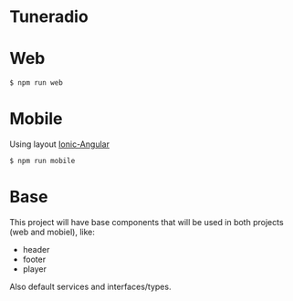 # Tuneradio

# Web
`$ npm run web`

# Mobile
Using layout [Ionic-Angular](https://ionicframework.com/docs/angular/overview)

`$ npm run mobile`

# Base
This project will have base components that will be used in both projects (web and mobiel), like:

- header
- footer
- player

Also default services and interfaces/types.
